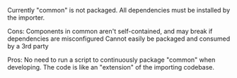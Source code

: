 Currently "common" is not packaged.
All dependencies must be installed by the importer.

Cons:
Components in common aren't self-contained, and may break if dependencies are misconfigured
Cannot easily be packaged and consumed by a 3rd party

Pros:
No need to run a script to continuously package "common" when developing. The code is like an "extension" of the importing codebase.
